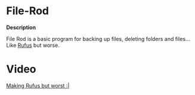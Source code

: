# File-Rod

__Description__

File Rod is a basic program for backing up files, deleting folders and files... Like <a href="https://rufus.ie/">Rufus</a> but worse. 

# Video

<a href="https://youtu.be/7oIhn65gw4o">Making Rufus but worst :|</a>
